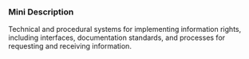 ### Mini Description

Technical and procedural systems for implementing information rights, including interfaces, documentation standards, and processes for requesting and receiving information.
